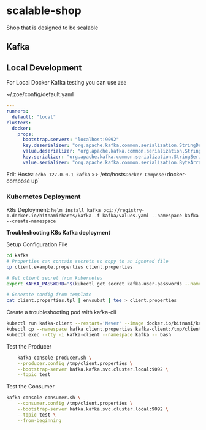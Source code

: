 # scalable-shop
Shop that is designed to be scalable

## Kafka 

## Local Development

For Local Docker Kafka testing you can use `zoe`

~/.zoe/config/default.yaml 

```yaml
---
runners:
  default: "local"
clusters:
  docker:
    props:
      bootstrap.servers: "localhost:9092"
      key.deserializer: "org.apache.kafka.common.serialization.StringDeserializer"
      value.deserializer: "org.apache.kafka.common.serialization.StringDeserializer"
      key.serializer: "org.apache.kafka.common.serialization.StringSerializer"
      value.serializer: "org.apache.kafka.common.serialization.ByteArraySerializer"
```

Edit Hosts: `echo 127.0.0.1 kafka` >> /etc/hosts`
Docker Compose: `docker-compose up`

### Kubernetes Deployment

K8s Deployment: `helm install kafka oci://registry-1.docker.io/bitnamicharts/kafka -f kafka/values.yaml --namespace kafka --create-namespace`

**Troubleshooting K8s Kafka deployment**

Setup Configuration File

```bash
cd kafka
# Properties can contain secrets so copy to an ignored file
cp client.example.properties client.properties

# Get client secret from kubernetes
export KAFKA_PASSWORD="$(kubectl get secret kafka-user-passwords --namespace kafka -o jsonpath='{.data.client-passwords}' | base64 -d | cut -d , -f 1)";

# Generate config from template
cat client.properties.tpl | envsubst | tee > client.properties
```

Create a troubleshooting pod with kafka-cli

```bash
kubectl run kafka-client --restart='Never' --image docker.io/bitnami/kafka:3.7.0-debian-12-r6 --namespace kafka --command -- sleep infinity
kubectl cp --namespace kafka client.properties kafka-client:/tmp/client.properties
kubectl exec --tty -i kafka-client --namespace kafka -- bash
```

Test the Producer

```bash
    kafka-console-producer.sh \
    --producer.config /tmp/client.properties \
    --bootstrap-server kafka.kafka.svc.cluster.local:9092 \
    --topic test
```

Test the Consumer

```bash
kafka-console-consumer.sh \
    --consumer.config /tmp/client.properties \
    --bootstrap-server kafka.kafka.svc.cluster.local:9092 \
    --topic test \
    --from-beginning
```

